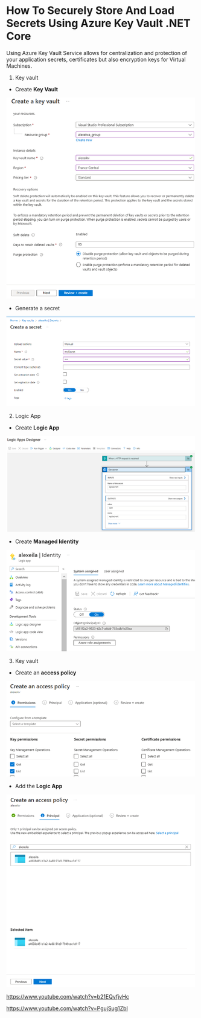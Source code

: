 # How To Securely Store And Load Secrets Using Azure Key Vault .NET Core

Using Azure Key Vault Service allows for centralization and protection of your application secrets, certificates but also encryption keys for Virtual Machines.


1. Key vault

- Create **Key Vault**
<img src="/pictures/key_vault.png" title="key_vault"  width="500">

- Generate a secret
<img src="/pictures/secret.png" title="secret"  width="500">


2. Logic App

- Create **Logic App**
<img src="/pictures/logic_app.png" title="logic_app"  width="500">

- Create **Managed Identity**
<img src="/pictures/managed_identity.png" title="managed_identity"  width="500">


3. Key vault

- Create an **access policy**
<img src="/pictures/access_policy.png" title="access policy"  width="500">

- Add the **Logic App**
<img src="/pictures/logic_app_access_policy.png" title="logic app access policy"  width="500">








https://www.youtube.com/watch?v=b21EQvfjvHc

https://www.youtube.com/watch?v=PgujSug1ZbI


